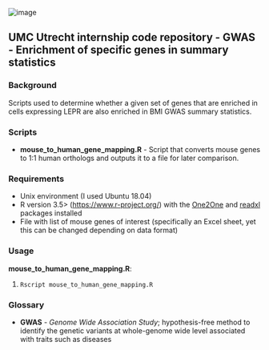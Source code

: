 ![image](https://user-images.githubusercontent.com/24732704/55021982-f822ec00-4ff9-11e9-802a-649cfdb4892c.png)

## UMC Utrecht internship code repository - GWAS - Enrichment of specific genes in summary statistics

### Background
Scripts used to determine whether a given set of genes that are enriched in cells expressing LEPR are also enriched in BMI GWAS summary statistics.

### Scripts
* **mouse_to_human_gene_mapping.R** - Script that converts mouse genes to 1:1 human orthologs and outputs it to a file for later comparison.

### Requirements
- Unix environment (I used Ubuntu 18.04)
- R version 3.5> (https://www.r-project.org/) with the [One2One](https://github.com/NathanSkene/One2One) and [readxl](https://cran.r-project.org/web/packages/readxl/) packages installed
- File with list of mouse genes of interest (specifically an Excel sheet, yet this can be changed depending on data format)

### Usage
**mouse_to_human_gene_mapping.R**:
1. `Rscript mouse_to_human_gene_mapping.R`

### Glossary
* **GWAS** - _Genome Wide Association Study_; hypothesis-free method to identify the genetic variants at whole-genome wide level associated with traits such as diseases
